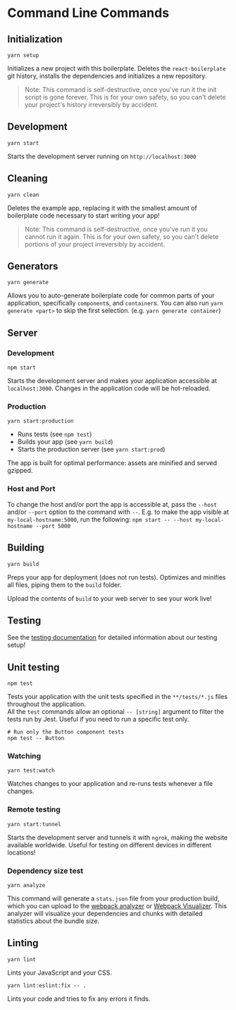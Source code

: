 # Command Line Commands

## Initialization

```Shell
yarn setup
```

Initializes a new project with this boilerplate. Deletes the `react-boilerplate`
git history, installs the dependencies and initializes a new repository.

> Note: This command is self-destructive, once you've run it the init script is
> gone forever. This is for your own safety, so you can't delete your project's
> history irreversibly by accident.

## Development

```Shell
yarn start
```

Starts the development server running on `http://localhost:3000`

## Cleaning

```Shell
yarn clean
```

Deletes the example app, replacing it with the smallest amount of boilerplate
code necessary to start writing your app!

> Note: This command is self-destructive, once you've run it you cannot run it
> again. This is for your own safety, so you can't delete portions of your project
> irreversibly by accident.

## Generators

```Shell
yarn generate
```

Allows you to auto-generate boilerplate code for common parts of your
application, specifically `component`s, and `container`s. You can
also run `yarn generate <part>` to skip the first selection. (e.g. `yarn generate container`)

## Server

### Development

```Shell
npm start
```

Starts the development server and makes your application accessible at
`localhost:3000`. Changes in the application code will be hot-reloaded.

### Production

```Shell
yarn start:production
```

- Runs tests (see `npm test`)
- Builds your app (see `yarn build`)
- Starts the production server (see `yarn start:prod`)

The app is built for optimal performance: assets are
minified and served gzipped.

### Host and Port

To change the host and/or port the app is accessible at, pass the `--host` and/or `--port` option to the command
with `--`. E.g. to make the app visible at `my-local-hostname:5000`, run the following:
`npm start -- --host my-local-hostname --port 5000`

## Building

```Shell
yarn build
```

Preps your app for deployment (does not run tests). Optimizes and minifies all files, piping them to the `build` folder.

Upload the contents of `build` to your web server to
see your work live!

## Testing

See the [testing documentation](../testing/README.md) for detailed information
about our testing setup!

## Unit testing

```Shell
npm test
```

Tests your application with the unit tests specified in the `**/tests/*.js` files
throughout the application.  
All the `test` commands allow an optional `-- [string]` argument to filter
the tests run by Jest. Useful if you need to run a specific test only.

```Shell
# Run only the Button component tests
npm test -- Button
```

### Watching

```Shell
yarn test:watch
```

Watches changes to your application and re-runs tests whenever a file changes.

### Remote testing

```Shell
yarn start:tunnel
```

Starts the development server and tunnels it with `ngrok`, making the website
available worldwide. Useful for testing on different devices in different locations!

### Dependency size test

```Shell
yarn analyze
```

This command will generate a `stats.json` file from your production build, which
you can upload to the [webpack analyzer](https://webpack.github.io/analyse/) or [Webpack Visualizer](https://chrisbateman.github.io/webpack-visualizer/). This
analyzer will visualize your dependencies and chunks with detailed statistics
about the bundle size.

## Linting

```Shell
yarn lint
```

Lints your JavaScript and your CSS.

```Shell
yarn lint:eslint:fix -- .
```

Lints your code and tries to fix any errors it finds.

